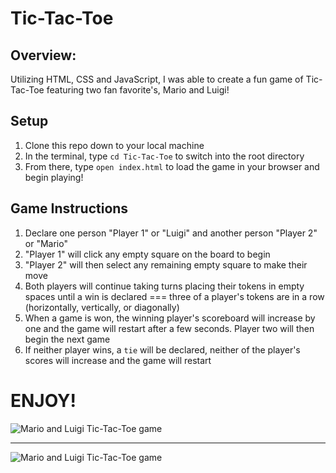 
# Tic-Tac-Toe

## Overview:

Utilizing HTML, CSS and JavaScript, I was able to create a fun game of Tic-Tac-Toe featuring two fan favorite's, Mario and Luigi!

## Setup

1. Clone this repo down to your local machine
2. In the terminal, type `cd Tic-Tac-Toe` to switch into the root directory
3. From there, type `open index.html` to load the game in your browser and begin playing!

## Game Instructions

1. Declare one person "Player 1" or "Luigi" and another person "Player 2" or "Mario"
2. "Player 1" will click any empty square on the board to begin
3. "Player 2" will then select any remaining empty square to make their move
4. Both players will continue taking turns placing their tokens in empty spaces until a win is declared === three of a player's tokens are in a row (horizontally, vertically, or diagonally)
5. When a game is won, the winning player's scoreboard will increase by one and the game will restart after a few seconds. Player two will then begin the next game
6. If neither player wins, a `tie` will be declared, neither of the player's scores will increase and the game will restart

# ENJOY!

![Mario and Luigi Tic-Tac-Toe game](./assets/Tic-Tac-Toe-home.png)


---------


![Mario and Luigi Tic-Tac-Toe game](./assets/Tic-Tac-Toe-game.png)
